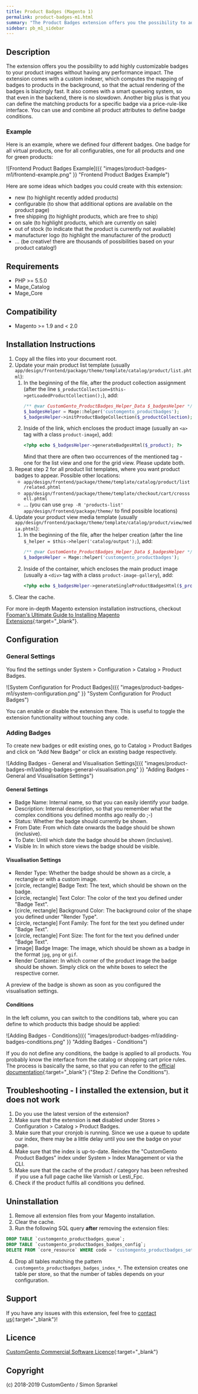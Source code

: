 ```yaml
---
title: Product Badges (Magento 1)
permalink: product-badges-m1.html
summary: "The Product Badges extension offers you the possibility to add highly customizable badges to your product images without having any performance impact. You can freely define where a badge should be shown via price-rule-like conditions."
sidebar: pb_m1_sidebar
---
```


## Description
The extension offers you the possibility to add highly customizable badges to your product images without having any performance impact. The extension comes with a custom indexer, which computes the mapping of badges to products in the background, so that the actual rendering of the badges is blazingly fast. It also comes with a smart queueing system, so that even in the backend, there is no slowdown.
Another big plus is that you can define the matching products for a specific badge via a price-rule-like interface. You can use and combine all product attributes to define badge conditions.

### Example
Here is an example, where we defined four different badges. One badge for all virtual products, one for all configurables, one for all products and one for green products:

![Frontend Product Badges Example]({{ "images/product-badges-m1/frontend-example.png" }} "Frontend Product Badges Example")

Here are some ideas which badges you could create with this extension:

- new (to highlight recently added products)
- configurable (to show that additional options are available on the product page)
- free shipping (to highlight products, which are free to ship)
- on sale (to highlight products, which are currently on sale)
- out of stock (to indicate that the product is currently not available)
- manufacturer logo (to highlight the manufacturer of the product)
- ... (be creative! there are thousands of possibilities based on your product catalog!)

## Requirements
- PHP >= 5.5.0
- Mage_Catalog
- Mage_Core

## Compatibility
- Magento >= 1.9 and < 2.0

## Installation Instructions
1. Copy all the files into your document root.
2. Update your main product list template (usually `app/design/frontend/package/theme/template/catalog/product/list.phtml`):
    1. In the beginning of the file, after the product collection assignment (after the line `$_productCollection=$this->getLoadedProductCollection();`), add:
        ```php
        /** @var CustomGento_ProductBadges_Helper_Data $_badgesHelper */
        $_badgesHelper = Mage::helper('customgento_productbadges');
        $_badgesHelper->initProductBadgeCollection($_productCollection);
        ```
    2. Inside of the link, which encloses the product image (usually an `<a>` tag with a class `product-image`), add:
        ```php
        <?php echo $_badgesHelper->generateBadgesHtml($_product); ?>
        ```
        Mind that there are often two occurrences of the mentioned tag - one for the list view and one for the grid view. Please update both.
3. Repeat step 2 for all product list templates, where you want product badges to appear. Possible other locations:
    - `app/design/frontend/package/theme/template/catalog/product/list/related.phtml`
    - `app/design/frontend/package/theme/template/checkout/cart/crosssell.phtml`
    - ... (you can use `grep -R 'products-list' app/design/frontend/package/theme/` to find possible locations)
4. Update your product view media template (usually `app/design/frontend/package/theme/template/catalog/product/view/media.phtml`):
    1. In the beginning of the file, after the helper creation (after the line `$_helper = $this->helper('catalog/output');`), add:
        ```php
        /** @var CustomGento_ProductBadges_Helper_Data $_badgesHelper */
        $_badgesHelper = Mage::helper('customgento_productbadges');
        ```
    2. Inside of the container, which encloses the main product image (usually a `<div>` tag with a class `product-image-gallery`), add:
        ```php
        <?php echo $_badgesHelper->generateSingleProductBadgesHtml($_product); ?>
        ```
5. Clear the cache.

For more in-depth Magento extension installation instructions, checkout [Fooman's Ultimate Guide to Installing Magento Extensions](https://store.fooman.co.nz/media/custom/upload/TheUltimateGuidetoInstallingMagentoExtensions.pdf){:target="_blank"}.

## Configuration

### General Settings
You find the settings under System > Configuration > Catalog > Product Badges.

![System Configuration for Product Badges]({{ "images/product-badges-m1/system-configuration.png" }} "System Configuration for Product Badges")

You can enable or disable the extension there. This is useful to toggle the extension functionality without touching any code.

### Adding Badges
To create new badges or edit existing ones, go to Catalog > Product Badges and click on "Add New Badge" or click an existing badge respectively.

![Adding Badges - General and Visualisation Settings]({{ "images/product-badges-m1/adding-badges-general-visualisation.png" }} "Adding Badges - General and Visualisation Settings")

#### General Settings

- Badge Name: Internal name, so that you can easily identify your badge.
- Description: Internal description, so that you remember what the complex conditions you defined months ago really do ;-)
- Status: Whether the badge should currently be shown.
- From Date: From which date onwards the badge should be shown (inclusive).
- To Date: Until which date the badge should be shown (inclusive).
- Visible In: In which store views the badge should be visible.

#### Visualisation Settings

- Render Type: Whether the badge should be shown as a circle, a rectangle or with a custom image.
- \[circle, rectangle\] Badge Text: The text, which should be shown on the badge.
- \[circle, rectangle\] Text Color: The color of the text you defined under "Badge Text".
- \[circle, rectangle\] Background Color: The background color of the shape you defined under "Render Type".
- \[circle, rectangle\] Font Family: The font for the text you defined under "Badge Text".
- \[circle, rectangle\] Font Size: The font for the text you defined under "Badge Text".
- \[image\] Badge Image: The image, which should be shown as a badge in the format `jpg`, `png` or `gif`.
- Render Container: In which corner of the product image the badge should be shown. Simply click on the white boxes to select the respective corner.

A preview of the badge is shown as soon as you configured the visualisation settings.

#### Conditions

In the left column, you can switch to the conditions tab, where you can define to which products this badge should be applied:

![Adding Badges - Conditions]({{ "images/product-badges-m1/adding-badges-conditions.png" }} "Adding Badges - Conditions")

If you do not define any conditions, the badge is applied to all products. You probably know the interface from the catalog or shopping cart price rules. The process is basically the same, so that you can refer to the [official documentation](https://docs.magento.com/m1/ce/user_guide/marketing/price-rules-catalog.html){:target="_blank"} ("Step 2: Define the Conditions").

## Troubleshooting - I installed the extension, but it does not work
1. Do you use the latest version of the extension?
2. Make sure that the extension is **not**  disabled under Stores > Configuration > Catalog > Product Badges.
3. Make sure that your cronjob is running. Since we use a queue to update our index, there may be a little delay until you see the badge on your page.
4. Make sure that the index is up-to-date. Reindex the "CustomGento Product Badges" index under System > Index Management or via the CLI.
5. Make sure that the cache of the product / category has been refreshed if you use a full page cache like Varnish or Lesti_Fpc.
6. Check if the product fulfils all conditions you defined.

## Uninstallation
1. Remove all extension files from your Magento installation.
2. Clear the cache.
3. Run the following SQL query **after** removing the extension files:
```sql
DROP TABLE `customgento_productbadges_queue`;
DROP TABLE `customgento_productbadges_badges_config`;
DELETE FROM `core_resource` WHERE code = 'customgento_productbadges_setup';
```
4. Drop all tables matching the pattern `customgento_productbadges_badges_index_*`. The extension creates one table per store, so that the number of tables depends on your configuration.

## Support
If you have any issues with this extension, feel free to [contact us](https://www.customgento.com){:target="_blank"}!

## Licence
[CustomGento Commercial Software Licence](https://www.customgento.com/license){:target="_blank"}

## Copyright
(c) 2018-2019 CustomGento / Simon Sprankel

